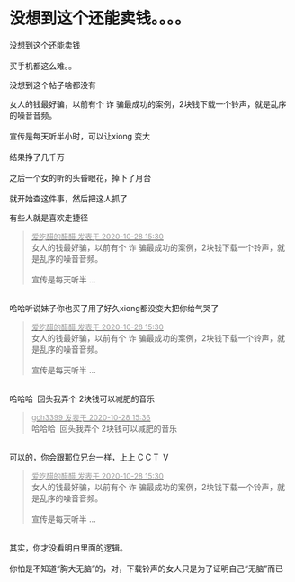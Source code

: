 # 没想到这个还能卖钱。。。。


没想到这个还能卖钱<br />
<img id="aimg_KvI1I" onclick="zoom(this, this.src, 0, 0, 0)" class="zoom" src="https://www.761006.xyz/images/2020/10/28/111.png" onmouseover="img_onmouseoverfunc(this)" onload="thumbImg(this)" border="0" alt="" /><br />
<br />
买手机都这么难。。

没想到这个帖子啥都没有

女人的钱最好骗，以前有个 诈 骗最成功的案例，2块钱下载一个铃声，就是乱序的噪音音频。<br />
<br />
宣传是每天听半小时，可以让xiong 变大<br />
<br />
结果挣了几千万<br />
<br />
之后一个女的听的头昏眼花，掉下了月台<br />
<br />
就开始查这件事，然后把这人抓了

有些人就是喜欢走捷径

<div class="quote"><blockquote><font size="2"><a href="https://www.hostloc.com/forum.php?mod=redirect&amp;goto=findpost&amp;pid=9364327&amp;ptid=759428" target="_blank"><font color="#999999">爱吃醋的醋醋 发表于 2020-10-28 15:30</font></a></font><br />
女人的钱最好骗，以前有个 诈 骗最成功的案例，2块钱下载一个铃声，就是乱序的噪音音频。<br />
<br />
宣传是每天听半 ...</blockquote></div><br />
哈哈听说妹子你也买了用了好久xiong都没变大把你给气哭了<img src="static/image/smiley/default/lol.gif" smilieid="12" border="0" alt="" />

<div class="quote"><blockquote><font size="2"><a href="https://www.hostloc.com/forum.php?mod=redirect&amp;goto=findpost&amp;pid=9364327&amp;ptid=759428" target="_blank"><font color="#999999">爱吃醋的醋醋 发表于 2020-10-28 15:30</font></a></font><br />
女人的钱最好骗，以前有个 诈 骗最成功的案例，2块钱下载一个铃声，就是乱序的噪音音频。<br />
<br />
宣传是每天听半 ...</blockquote></div><br />
哈哈哈&nbsp;&nbsp;回头我弄个 2块钱可以减肥的音乐

<div class="quote"><blockquote><font size="2"><a href="https://www.hostloc.com/forum.php?mod=redirect&amp;goto=findpost&amp;pid=9364352&amp;ptid=759428" target="_blank"><font color="#999999">gch3399 发表于 2020-10-28 15:36</font></a></font><br />
哈哈哈&nbsp;&nbsp;回头我弄个 2块钱可以减肥的音乐</blockquote></div><br />
可以的，你会跟那位兄台一样，上上 C C T&nbsp;&nbsp;V

<div class="quote"><blockquote><font size="2"><a href="https://www.hostloc.com/forum.php?mod=redirect&amp;goto=findpost&amp;pid=9364327&amp;ptid=759428" target="_blank"><font color="#999999">爱吃醋的醋醋 发表于 2020-10-28 15:30</font></a></font><br />
女人的钱最好骗，以前有个 诈 骗最成功的案例，2块钱下载一个铃声，就是乱序的噪音音频。<br />
<br />
宣传是每天听半 ...</blockquote></div><br />
其实，你才没看明白里面的逻辑。<br />
<br />
你怕是不知道“胸大无脑”的，对，下载铃声的女人只是为了证明自己“无脑”而已 <img src="static/image/smiley/default/lol.gif" smilieid="12" border="0" alt="" />
